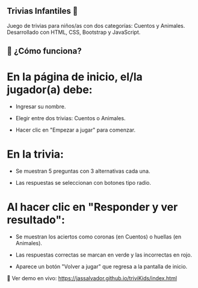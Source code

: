 ## Trivias Infantiles 🎉

Juego de trivias para niños/as con dos categorías: Cuentos y Animales.
Desarrollado con HTML, CSS, Bootstrap y JavaScript.

## 🧠 ¿Cómo funciona?

# En la página de inicio, el/la jugador(a) debe:

- Ingresar su nombre.

- Elegir entre dos trivias: Cuentos o Animales.

- Hacer clic en "Empezar a jugar" para comenzar.

# En la trivia:

- Se muestran 5 preguntas con 3 alternativas cada una.

- Las respuestas se seleccionan con botones tipo radio.

# Al hacer clic en "Responder y ver resultado":

- Se muestran los aciertos como coronas (en Cuentos) o huellas (en Animales).

- Las respuestas correctas se marcan en verde y las incorrectas en rojo.

- Aparece un botón "Volver a jugar" que regresa a la pantalla de inicio.


🔗 Ver demo en vivo:
https://jassalvador.github.io/triviKids/index.html

